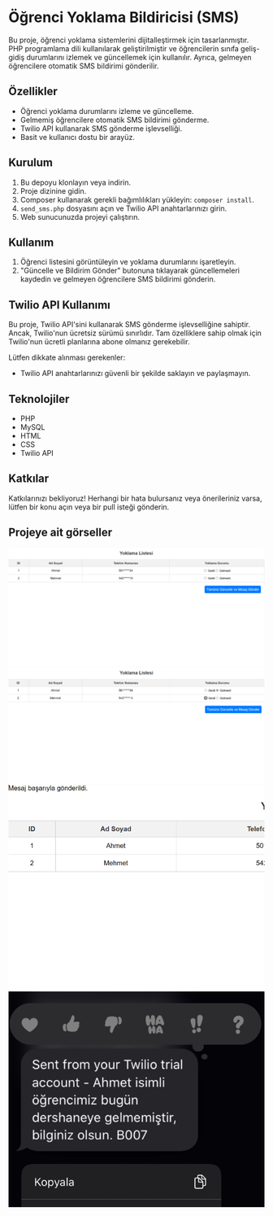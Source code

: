 # Öğrenci Yoklama Bildiricisi (SMS)

Bu proje, öğrenci yoklama sistemlerini dijitalleştirmek için tasarlanmıştır. PHP programlama dili kullanılarak geliştirilmiştir ve öğrencilerin sınıfa geliş-gidiş durumlarını izlemek ve güncellemek için kullanılır. Ayrıca, gelmeyen öğrencilere otomatik SMS bildirimi gönderilir.

## Özellikler

- Öğrenci yoklama durumlarını izleme ve güncelleme.
- Gelmemiş öğrencilere otomatik SMS bildirimi gönderme.
- Twilio API kullanarak SMS gönderme işlevselliği.
- Basit ve kullanıcı dostu bir arayüz.

## Kurulum

1. Bu depoyu klonlayın veya indirin.
2. Proje dizinine gidin.
3. Composer kullanarak gerekli bağımlılıkları yükleyin: `composer install`.
4. `send_sms.php` dosyasını açın ve Twilio API anahtarlarınızı girin.
5. Web sunucunuzda projeyi çalıştırın.

## Kullanım

1. Öğrenci listesini görüntüleyin ve yoklama durumlarını işaretleyin.
2. "Güncelle ve Bildirim Gönder" butonuna tıklayarak güncellemeleri kaydedin ve gelmeyen öğrencilere SMS bildirimi gönderin.


## Twilio API Kullanımı

Bu proje, Twilio API'sini kullanarak SMS gönderme işlevselliğine sahiptir. Ancak, Twilio'nun ücretsiz sürümü sınırlıdır. Tam özelliklere sahip olmak için Twilio'nun ücretli planlarına abone olmanız gerekebilir.

Lütfen dikkate alınması gerekenler:
- Twilio API anahtarlarınızı güvenli bir şekilde saklayın ve paylaşmayın.



## Teknolojiler

- PHP
- MySQL
- HTML
- CSS
- Twilio API

## Katkılar

Katkılarınızı bekliyoruz! Herhangi bir hata bulursanız veya önerileriniz varsa, lütfen bir konu açın veya bir pull isteği gönderin.

## Projeye ait görseller
![Örnek Görsel](preview/image1.png)
![Örnek Görsel](preview/image2.png)
![Örnek Görsel](preview/image3.png)
![Örnek Görsel](preview/image4.jpg)



